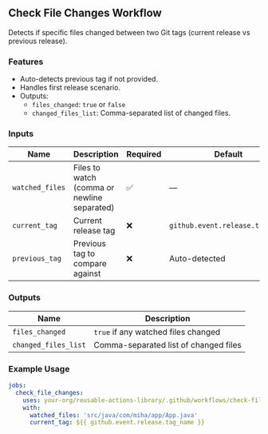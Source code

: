 ## Check File Changes Workflow

Detects if specific files changed between two Git tags (current release vs previous release).

### Features
- Auto-detects previous tag if not provided.
- Handles first release scenario.
- Outputs:
  - `files_changed`: `true` or `false`
  - `changed_files_list`: Comma-separated list of changed files.

### Inputs
| Name          | Description                              | Required | Default |
|---------------|------------------------------------------|----------|---------|
| `watched_files` | Files to watch (comma or newline separated) | ✅ | — |
| `current_tag` | Current release tag                     | ❌ | `github.event.release.tag_name` |
| `previous_tag`| Previous tag to compare against         | ❌ | Auto-detected |

### Outputs
| Name                | Description                              |
|---------------------|------------------------------------------|
| `files_changed`     | `true` if any watched files changed     |
| `changed_files_list`| Comma-separated list of changed files   |

### Example Usage
```yaml
jobs:
  check_file_changes:
    uses: your-org/reusable-actions-library/.github/workflows/check-file-changes.yml@main
    with:
      watched_files: 'src/java/com/miha/app/App.java'
      current_tag: ${{ github.event.release.tag_name }}
